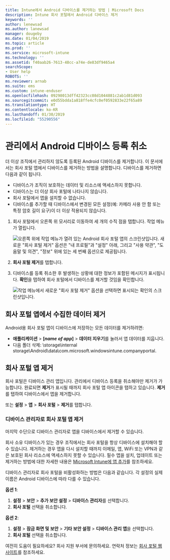 ```yaml
---
title: Intune에서 Android 디바이스를 제거하는 방법 | Microsoft Docs
description: Intune 회사 포털에서 Android 디바이스 제거
keywords: ''
author: lenewsad
ms.author: lanewsad
manager: dougeby
ms.date: 01/04/2019
ms.topic: article
ms.prod: ''
ms.service: microsoft-intune
ms.technology: ''
ms.assetid: f40aab26-7613-48cc-a74e-de83df9465a4
searchScope:
- User help
ROBOTS: ''
ms.reviewer: arnab
ms.suite: ems
ms.custom: intune-enduser
ms.openlocfilehash: 09298013dff42323cc08d1044881c2ab1d81d093
ms.sourcegitcommit: e0d55bdda1a818ffe4cfc0ef0592833e22f65a89
ms.translationtype: HT
ms.contentlocale: ko-KR
ms.lasthandoff: 01/30/2019
ms.locfileid: "55290556"
---
```

# <a name="unenroll-your-android-device-from-management"></a>관리에서 Android 디바이스 등록 취소  

더 이상 조직에서 관리하지 않도록 등록된 Android 디바이스를 제거합니다. 이 문서에서는 회사 포털 앱에서 디바이스를 제거하는 방법을 설명합니다. 디바이스를 제거하면 다음과 같이 됩니다.  

* 디바이스가 조직이 보호하는 데이터 및 리소스에 액세스하지 못합니다.
* 디바이스는 더 이상 회사 포털에 나타나지 않습니다.
* 회사 포털에서 앱을 설치할 수 없습니다.
* 디바이스를 추가할 때 디바이스에서 변경된 모든 설정(예: 카메라 사용 안 함 또는 특정 암호 길이 요구)이 더 이상 적용되지 않습니다.  

1. 회사 포털에서 오른쪽 위 모서리로 이동하여 세 개의 수직 점을 탭합니다. 작업 메뉴가 열립니다.

   ![오른쪽 위에 작업 메뉴가 열려 있는 Android 회사 포털 앱의 스크린샷입니다. 새로운 "회사 포털 제거" 옵션은 "내 프로필"과 "설정" 아래, 그리고 "사용 약관", "도움말 및 의견", "정보" 위에 있는 세 번째 옵션으로 제공됩니다.](./media/android_remove_cp_menu_action_after_1705.png)

2. **회사 포털 제거**를 탭합니다.  

3. 디바이스를 등록 취소한 후 발생하는 상황에 대한 정보가 포함된 메시지가 표시됩니다. **확인**을 탭하여 회사 포털에서 디바이스를 제거할 것임을 확인합니다.

   ![작업 메뉴에서 새로운 "회사 포털 제거" 옵션을 선택하면 표시되는 확인의 스크린샷입니다.](./media/android_remove_cp_menu_confirmation_after_1705.png)

## <a name="remove-data-collected-by-the-company-portal-app"></a>회사 포털 앱에서 수집한 데이터 제거  

Android용 회사 포털 앱이 디바이스에 저장하는 모든 데이터를 제거하려면:

-   **애플리케이션** > **[*name of app*]** > **데이터 지우기**를 눌러서 앱 데이터를 지웁니다.
-   다음 폴더 삭제: \storage\internal storage\Android\data\com.microsoft.windowsintune.companyportal.

## <a name="uninstall-the-company-portal-app"></a>회사 포털 앱 제거  
회사 포털은 디바이스 관리 앱입니다. 관리에서 디바이스 등록을 취소해야만 제거가 가능합니다. 완료되면 **제거**가 표시될 때까지 회사 포털 앱 아이콘을 탭하고 있습니다. **제거**를 탭하여 디바이스에서 앱을 제거합니다.  

또는 **설정** > **앱** > **회사 포털** > **제거**를 탭합니다.  

### <a name="remove-the-company-portal-app-as-a-device-administrator"></a>디바이스 관리자로 회사 포털 앱 제거  
마지막 수단으로 디바이스 관리자로 앱을 디바이스에서 제거할 수 있습니다.  

회사 소유 디바이스가 있는 경우 조직에서는 회사 포털을 항상 디바이스에 설치해야 할 수 있습니다. 제거하는 경우 앱을 다시 설치할 때까지 이메일, 앱, WiFi 또는 VPN과 같은 보호된 회사 리소스에 액세스하지 못할 수 있습니다. 필수 앱을 설치, 업데이트 또는 제거하는 방법에 대한 자세한 내용은 [Microsoft Intune에 앱 추가](https://docs.microsoft.com/intune/apps-add#apps-that-are-added-automatically-by-intune)를 참조하세요.  

디바이스 관리자로 회사 포털을 비활성화하는 방법은 다음과 같습니다. 각 설정의 실제 이름은 Android 디바이스에 따라 다를 수 있습니다.  

**옵션 1**:  
1. **설정** > **보안** > **추가 보안 설정** > **디바이스 관리자**를 선택합니다.  
2. **회사 포털** 선택을 취소합니다.  

**옵션 2**:  
1. **설정** > **잠금 화면 및 보안** > **기타 보안 설정** > **디바이스 관리 앱**을 선택합니다.  
2. **회사 포털** 선택을 취소합니다.    

여전히 도움이 필요하세요? 회사 지원 부서에 문의하세요. 연락처 정보는 [회사 포털 웹 사이트](https://go.microsoft.com/fwlink/?linkid=2010980)를 참조하세요.
